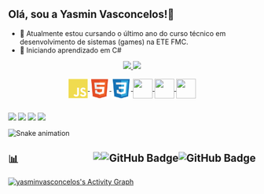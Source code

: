 ## Olá, sou a Yasmin Vasconcelos!👋

- 🔭 Atualmente estou cursando o último ano do curso técnico em desenvolvimento de sistemas (games) na ETE FMC.
- 🌱 Iniciando aprendizado em C#
<div align="center">
  <a href="https://github.com/yasminvasconceloss">
  <img height="180em" src="https://github-readme-stats.vercel.app/api?username=yasminvasconceloss&show_icons=true&theme=radical&include_all_commits=true&count_private=true"/>
  <img height="180em" src="https://github-readme-stats.vercel.app/api/top-langs/?username=yasminvasconceloss&layout=compact&langs_count=7&theme=radical"/>
</div>
  
  <div style="display: inline_block" align="center"><br>
  <img align="center" alt="Rafa-Js" height="40" width="40" src="https://raw.githubusercontent.com/devicons/devicon/master/icons/javascript/javascript-plain.svg">
  <img align="center" alt="Rafa-HTML" height="40" width="40" src="https://raw.githubusercontent.com/devicons/devicon/master/icons/html5/html5-original.svg">
  <img align="center" alt="Rafa-CSS" height="40" width="40" src="https://raw.githubusercontent.com/devicons/devicon/master/icons/css3/css3-original.svg">
 <img align="center" height="40" width="40" src="https://cdn.jsdelivr.net/gh/devicons/devicon/icons/git/git-original.svg" />
   <img align="center" height=40" width="40" src="https://cdn.jsdelivr.net/gh/devicons/devicon/icons/arduino/arduino-original.svg" />
   <img align="center" height="40" width="40" src="https://cdn.jsdelivr.net/gh/devicons/devicon/icons/vscode/vscode-original.svg" /> 
  </div>
  
  ##
  
  <div> 
  <a href="https://www.instagram.com/yasminn_vasconceloss/" target="_blank"><img src="https://img.shields.io/badge/-Instagram-%23E4405F?style=for-the-badge&logo=instagram&logoColor=white" target="_blank"></a>
 <a href="https://discord.com/invite/Yasmin_Vasconcelos#0836" target="_blank"><img src="https://img.shields.io/badge/Discord-7289DA?style=for-the-badge&logo=discord&logoColor=white" target="_blank"></a> 
  <a href = "mailto:yasminvasconcelos59@gmail.com"><img src="https://img.shields.io/badge/-Gmail-%23333?style=for-the-badge&logo=gmail&logoColor=white" target="_blank"></a>
  <a href="https://www.linkedin.com/in/yasmin-vasconcelos-703331239/" target="_blank"><img src="https://img.shields.io/badge/-LinkedIn-%230077B5?style=for-the-badge&logo=linkedin&logoColor=white" target="_blank"></a> 
 
  ![Snake animation](https://github.com/yasminvasconcelossdist/github-contribution-grid-snake.svg)

 
</div>
  
  
  ## 📊 <img align="right" src="https://img.shields.io/github/stars/yasminvasconceloss?label=Stars&style=social" alt="GitHub Badge"> <a href="https://github.com/yasminvasconceloss?tab=followers"><img align="right" src="https://img.shields.io/github/followers/yasminvasconceloss?label=Followers&style=social" alt="GitHub Badge"></a> <a href="https://github.com/yasminvasconceloss">  <img align="right" src="https://komarev.com/ghpvc/?username=yasminvasconceloss"></a>
  


<a href="https://github.com/yasminvasconceloss"><img alt="yasminvasconcelos's Activity Graph"
    src="https://activity-graph.herokuapp.com/graph?username=yasminvasconceloss&bg_color=210A28&color=D93A7C&line=5BCDEC&point=FFFFFF&hide_border=true" /></a>

  
